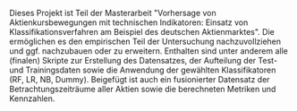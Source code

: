 Dieses Projekt ist Teil der Masterarbeit "Vorhersage von Aktienkursbewegungen mit technischen Indikatoren: Einsatz von Klassifikationsverfahren am Beispiel des deutschen Aktienmarktes". Die ermöglichen es den empirischen Teil
der Untersuchung nachzuvollziehen und ggf. nachzubauen oder zu erweitern. Enthalten sind unter anderem alle (finalen) Skripte zur Erstellung des Datensatzes, der Aufteilung der Test- und Trainingsdaten sowie die Anwendung der gewählten Klassifikatoren (RF, LR, NB, Dummy). Beigefügt ist auch ein fusionierter Datensatz der Betrachtungszeiträume aller Aktien sowie die berechneten Metriken und Kennzahlen. 
